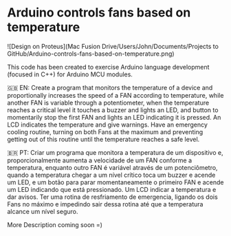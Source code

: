 # Arduino controls fans based on temperature

![Design on Proteus](Mac Fusion Drive⁩/Users⁩/John⁩/Documents⁩/Projects to GitHub⁩/Arduino-controls-fans-based-on-temperature⁩.png)

This code has been created to exercise Arduino language development (focused in C++) for Arduino MCU modules.

🇬🇧 EN: Create a program that monitors the temperature of a device and proportionally increases the speed of a FAN according to temperature, while another FAN is variable through a potentiometer, when the temperature reaches a critical level it touches a buzzer and lights an LED, and button to momentarily stop the first FAN and lights an LED indicating it is pressed. An LCD indicates the temperature and give warnings. Have an emergency cooling routine, turning on both Fans at the maximum and preventing getting out of this routine until the temperature reaches a safe level.

🇧🇷 PT: Criar um programa que monitora a temperatura de um dispositivo e, proporcionalmente aumenta a velocidade de um FAN conforme a temperatura, enquanto outro FAN é variável através de um potenciômetro, quando a temperatura chegar a um nível crítico toca um buzzer e acende um LED, e um botão para parar momentaneamente o primeiro FAN e acende um LED indicando que está pressionado. Um LCD indicar a temperatura e dar avisos. Ter uma rotina de resfriamento de emergencia, ligando os dois Fans no máximo e impedindo sair dessa rotina até que a temperatura alcance um nível seguro.

More Description coming soon =)